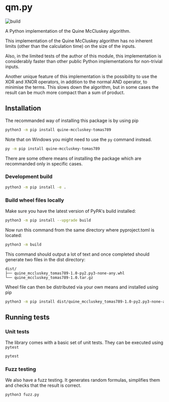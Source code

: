 qm.py
=====

![build](https://github.com/tomas789/quine-mccluskey-tomas789/actions/workflows/python-package.yml/badge.svg)


A Python implementation of the Quine McCluskey algorithm.

This implementation of the Quine McCluskey algorithm has no inherent limits
(other than the calculation time) on the size of the inputs.

Also, in the limited tests of the author of this module, this implementation is
considerably faster than other public Python implementations for non-trivial
inputs.

Another unique feature of this implementation is the possibility to use the XOR
and XNOR operators, in addition to the normal AND operator, to minimise the
terms. This slows down the algorithm, but in some cases the result can be much
more compact than a sum of product.


## Installation

The recommanded way of installing this package is by using pip

```bash
python3 -m pip install quine-mccluskey-tomas789
```

Note that on Windows you might need to use the `py` command instead.

```bash
py -m pip install quine-mccluskey-tomas789
```

There are some othere means of installing the package which are recommanded only in specific cases.

### Development build

```bash
python3 -m pip install -e .
```

### Build wheel files locally

Make sure you have the latest version of PyPA's build installed:

```bash
python3 -m pip install --upgrade build
```

Now run this command from the same directory where pyproject.toml is located:

```bash
python3 -m build
```

This command should output a lot of text and once completed should generate two files in the dist directory:

```text
dist/
├── quine_mccluskey_tomas789-1.0-py2.py3-none-any.whl
└── quine_mccluskey_tomas789-1.0.tar.gz
```

Wheel file can then be distributed via your own means and installed using pip

```bash
python3 -m pip install dist/quine_mccluskey_tomas789-1.0-py2.py3-none-any.whl
```

## Running tests

### Unit tests

The library comes with a basic set of unit tests. They can be executed using `pytest`

```bash
pytest
```

### Fuzz testing

We also have a fuzz testing. It generates random formulas, simplifies them and checks that the result is correct. 

```bash
python3 fuzz.py
```

